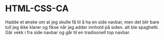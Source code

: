 # HTML-CSS-CA

Hadde et ønske om at jeg skulle få til å ha en side navbar, men det blir bare tull jeg ikke klarer og fikse når jeg adder innhold på siden. alt ble spaghetti. Går vekk i fra side navbar og går til en tradisonell top navbar.
